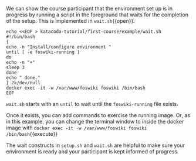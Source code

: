 We can show the course participant that the environment set up is in progress by running a script in the foreground that waits for the completion of the setup. This is implemented in `wait.sh`{{open}}.

```
echo <<EOF > katacoda-tutorial/first-course/example/wait.sh
#!/bin/bash
{
echo -n "Install/configure environment "
until [ -e foswiki-running ]
do
echo -n "+"
sleep 3
done
echo " done."
} 2>/dev/null
docker exec -it -w /var/www/foswiki foswiki /bin/bash
EOF
```

`wait.sh` starts with an `until` to wait until the `foswiki-running` file exists.

Once it exists, you can add commands to exercise the running image. Or, as in this example, you can change the terminal window to inside the docker image with `docker exec -it -w /var/www/foswiki foswiki /bin/bash`{{execute}}

The wait constructs in `setup.sh` and `wait.sh` are helpful to make sure your environment is ready and your participant is kept informed of progress.

